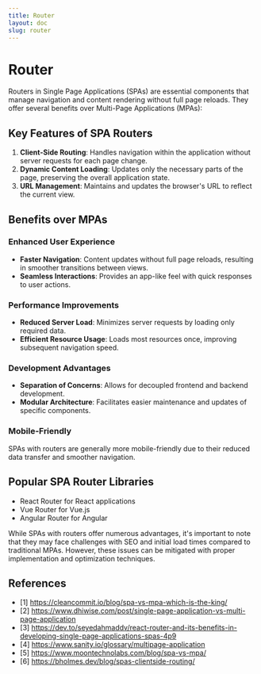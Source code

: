 ```yaml
---
title: Router
layout: doc
slug: router
---
```


# Router
Routers in Single Page Applications (SPAs) are essential components that manage navigation and content rendering without full page reloads. They offer several benefits over Multi-Page Applications (MPAs):

## Key Features of SPA Routers

1. **Client-Side Routing**: Handles navigation within the application without server requests for each page change.
2. **Dynamic Content Loading**: Updates only the necessary parts of the page, preserving the overall application state.
3. **URL Management**: Maintains and updates the browser's URL to reflect the current view.

## Benefits over MPAs

### Enhanced User Experience

- **Faster Navigation**: Content updates without full page reloads, resulting in smoother transitions between views.
- **Seamless Interactions**: Provides an app-like feel with quick responses to user actions.

### Performance Improvements

- **Reduced Server Load**: Minimizes server requests by loading only required data.
- **Efficient Resource Usage**: Loads most resources once, improving subsequent navigation speed.

### Development Advantages

- **Separation of Concerns**: Allows for decoupled frontend and backend development.
- **Modular Architecture**: Facilitates easier maintenance and updates of specific components.

### Mobile-Friendly

SPAs with routers are generally more mobile-friendly due to their reduced data transfer and smoother navigation.

## Popular SPA Router Libraries

- React Router for React applications
- Vue Router for Vue.js
- Angular Router for Angular

While SPAs with routers offer numerous advantages, it's important to note that they may face challenges with SEO and initial load times compared to traditional MPAs. However, these issues can be mitigated with proper implementation and optimization techniques.

## References
- [1] https://cleancommit.io/blog/spa-vs-mpa-which-is-the-king/
- [2] https://www.dhiwise.com/post/single-page-application-vs-multi-page-application
- [3] https://dev.to/seyedahmaddv/react-router-and-its-benefits-in-developing-single-page-applications-spas-4p9
- [4] https://www.sanity.io/glossary/multipage-application
- [5] https://www.moontechnolabs.com/blog/spa-vs-mpa/
- [6] https://bholmes.dev/blog/spas-clientside-routing/
